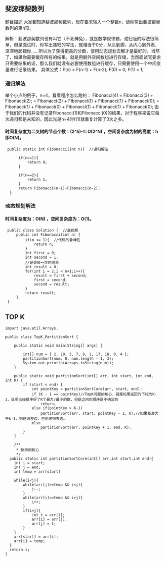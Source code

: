 

## 斐波那契数列

题目描述
大家都知道斐波那契数列，现在要求输入一个整数n，请你输出斐波那契数列的第n项。

解析：斐波那契数列也有叫它（不死神兔），就是数学规律题，递归版的写法很简单，但是面试时，你写出递归的写法，就相当于0分，从头到脚，从内心到外表，深深地鄙视你......所以为了获得更高的分数，使用动态规划去解才是最好的。当然了，如果你需要缓存所有的结果，就是用额外空间数组进行存储，当然面试官要求只需要结果的话，那么我们就没有必要使用数组进行缓存，只需要使用一个中间变量进行记录结果。
具体公式：F(n) = F(n-1) + F(n-2); F(0) = 0; F(1) = 1; 

### 递归解法

举个小点的例子，n=4，看看程序怎么跑的：
Fibonacci(4) = Fibonacci(3) + Fibonacci(2);
                    = Fibonacci(2) + Fibonacci(1) + Fibonacci(1) + Fibonacci(0);
                    = Fibonacci(1) + Fibonacci(0) + Fibonacci(1) + Fibonacci(1) + Fibonacci(0);
由于我们的代码并没有记录Fibonacci(1)和Fibonacci(0)的结果，对于程序来说它每次递归都是未知的，因此光是n=4时f(1)就重复计算了3次之多。
#### 时间复杂度为二叉树的节点个数：(2^h)-1=O(2^N) ，空间复杂度为树的高度：h即O(N)。
```
 public static int Fibonacci(int n){  //递归解法
   
      if(n==1){  
          return 0;  
      }  
   
      if(n==2){  
          return 1;  
      }  
      return Fibonacci(n-1)+Fibonacci(n-2);  
  } 
```

### 动态规划解法
#### 时间复杂度为：O(N) ，空间复杂度为：O(1)。
```
 public class Solution {  //最优解
     public int Fibonacci(int n) {  
         if(n <= 1){  //代码的鲁棒性
             return n;  
         }  
         int first = 0;  
         int second = 1;
         //记录每一次的结果  
         int result = 0;  
         for(int i = 2;i < n+1;i++){  
             result = first + second;    
             first = second;    
             second = result;    
         }  
         return result;  
     }  
 }  
```

## TOP K

```
import java.util.Arrays;

public class TopK_PartitionSort {

    public static void main(String[] args) {

        int[] num = { 2, 20, 3, 7, 9, 1, 17, 18, 0, 4 };
        partitionSort(num, 0, num.length - 1, 3);
        System.out.println(Arrays.toString(num));
    }

    public static void partitionSort(int[] arr, int start, int end, int K) {
        if (start < end) {
            int pointKey = partitionSortCore(arr, start, end);
            if (K - 1 == pointKey)//TopK问题的核心，就是如果返回的下标为K-1，说明已经排序好了K个最大/最小的数，但是之间的顺序是不确定的
                return;
            else if(pointKey > K-1)
            	partitionSort(arr, start, pointKey - 1, K);//如果基准大于k-1，则递归左边，否则递归右边。
            else 	
                partitionSort(arr, pointKey + 1, end, K);
        }
    }

    /**
     * 快排的核心
     */
  public static int partitionSortCore(int[] arr,int start,int end){
	int i = start;
	int j = end;
  	int temp = arr[start]
	
  	while(i<j){
  		while(arr[j]>=temp && i<j){
  			j--;
  		}
	  	while(arr[i]<=temp && i>j){
	  		i++;
  		}
  		if(i<j){
  			int t = arr[i];
		  	arr[i] = arr[j];
  			arr[j] = t;
  		}
  	}
  	arr[start] = arr[i];
  	arr[i] = temp;
  }
  return i;
}
```




